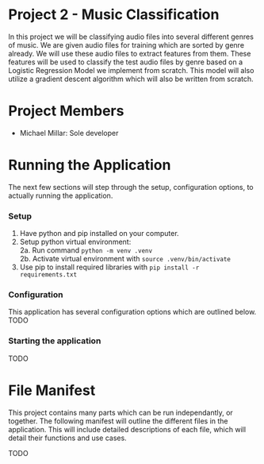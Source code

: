 # Project 2 - Music Classification
In this project we will be classifying audio files into several different genres of music. We are given audio files for training which are sorted by genre already. We will use these audio files to extract features from them. These features will be used to classify the test audio files by genre based on a Logistic Regression Model we implement from scratch. This model will also utilize a gradient descent algorithm which will also be written from scratch. 

# Project Members
- Michael Millar: Sole developer

# Running the Application
The next few sections will step through the setup, configuration options, to actually running the application.

### Setup
1. Have python and pip installed on your computer.
2. Setup python virtual environment: \
    2a. Run command `python -m venv .venv` \
    2b. Activate virtual environment with `source .venv/bin/activate`
3. Use pip to install required libraries with `pip install -r requirements.txt`

### Configuration
This application has several configuration options which are outlined below. \
TODO

### Starting the application
TODO

# File Manifest
This project contains many parts which can be run independantly, or together. The following manifest will outline the different files in the application. This will include detailed descriptions of each file, which will detail their functions and use cases.

TODO